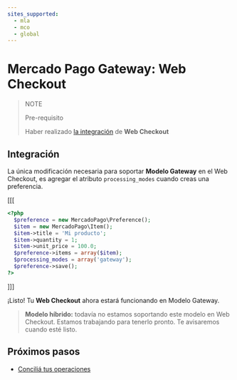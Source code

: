 ```yaml
---
sites_supported:
  - mla
  - mco
  - global
---
```


# Mercado Pago Gateway: Web Checkout

> NOTE
>
> Pre-requisito
>
> Haber realizado [la integración](https://www.mercadopago.com.ar/developers/es/guides/payments/web-checkout/introduction) de **Web Checkout**

## Integración

La única modificación necesaria para soportar **Modelo Gateway** en el Web Checkout, es agregar el atributo `processing_modes` cuando creas una preferencia.

[[[
```php
<?php  
  $preference = new MercadoPago\Preference();
  $item = new MercadoPago\Item();
  $item->title = 'Mi producto';
  $item->quantity = 1;
  $item->unit_price = 100.0;
  $preference->items = array($item);
  $processing_modes = array('gateway');
  $preference->save();
?>
```
]]]

¡Listo! Tu **Web Checkout** ahora estará funcionando en Modelo Gateway.

> **Modelo híbrido:** todavía no estamos soportando este modelo en Web Checkout. Estamos trabajando para tenerlo pronto. Te avisaremos cuando esté listo.

## Próximos pasos

* [Conciliá tus operaciones](https://www.mercadopago.com.ar/developers/es/guides/gateway/reconciliation)
